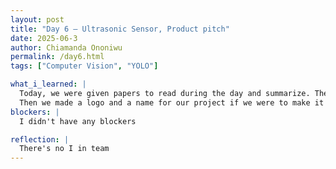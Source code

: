 ```yaml
---
layout: post
title: "Day 6 – Ultrasonic Sensor, Product pitch"
date: 2025-06-3
author: Chiamanda Ononiwu
permalink: /day6.html
tags: ["Computer Vision", "YOLO"]

what_i_learned: |
  Today, we were given papers to read during the day and summarize. Then we presented it. Each person's oaoer had something to do with our research. I was told to read in ultrasonic sounds. I learned what ultrasonic sensors were, how they are going to be used in our project, and why we are using those sensors in the project. This research review really made me understand the project much more.
  Then we made a logo and a name for our project if we were to make it a product. The name of the product was C.L.E.A.R. - for  Cloud Enabled Automation for Refuse. 
blockers: |
  I didn't have any blockers

reflection: |
  There's no I in team 
---
```

